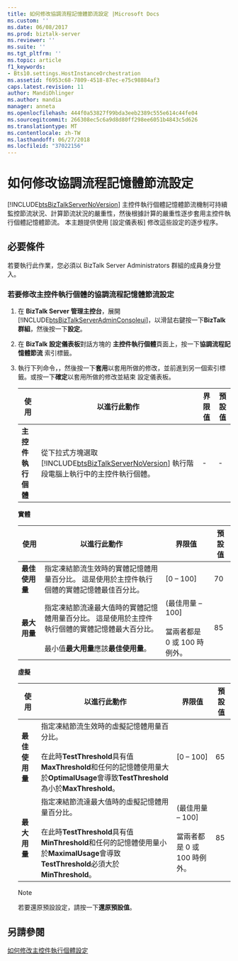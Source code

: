 ```yaml
---
title: 如何修改協調流程記憶體節流設定 |Microsoft Docs
ms.custom: ''
ms.date: 06/08/2017
ms.prod: biztalk-server
ms.reviewer: ''
ms.suite: ''
ms.tgt_pltfrm: ''
ms.topic: article
f1_keywords:
- Bts10.settings.HostInstanceOrchestration
ms.assetid: f6953c68-7809-4518-87ec-e75c98884af3
caps.latest.revision: 11
author: MandiOhlinger
ms.author: mandia
manager: anneta
ms.openlocfilehash: 444f0a53827f99bda3eeb2389c555e614c44fe04
ms.sourcegitcommit: 266308ec5c6a9d8d80ff298ee6051b4843c5d626
ms.translationtype: MT
ms.contentlocale: zh-TW
ms.lasthandoff: 06/27/2018
ms.locfileid: "37022156"
---
```

# <a name="how-to-modify-orchestration-memory-throttling-settings"></a>如何修改協調流程記憶體節流設定
[!INCLUDE[btsBizTalkServerNoVersion](../includes/btsbiztalkservernoversion-md.md)] 主控件執行個體記憶體節流機制可持續監控節流狀況、計算節流狀況的嚴重性，然後根據計算的嚴重性逐步套用主控件執行個體記憶體節流。 本主題提供使用 [設定儀表板] 修改這些設定的逐步程序。  

## <a name="prerequisites"></a>必要條件  
 若要執行此作業，您必須以 BizTalk Server Administrators 群組的成員身分登入。  

### <a name="to-modify-the-orchestration-memory-throttling-settings-of-a-host-instance"></a>若要修改主控件執行個體的協調流程記憶體節流設定  

1. 在  **BizTalk Server 管理主控台**，展開[!INCLUDE[btsBizTalkServerAdminConsoleui](../includes/btsbiztalkserveradminconsoleui-md.md)]，以滑鼠右鍵按一下**BizTalk 群組**，然後按一下**設定**。  

2. 在  **BizTalk 設定儀表板**對話方塊的 **主控件執行個體**頁面上，按一下**協調流程記憶體節流** 索引標籤。  

3. 執行下列命令，，然後按一下**套用**以套用所做的修改，並前進到另一個索引標籤。或按一下**確定**以套用所做的修改並結束 設定儀表板。  


   |     使用      |                                                                                以進行此動作                                                                                | 界限值 | 預設值 |
   |-------------------|--------------------------------------------------------------------------------------------------------------------------------------------------------------------------|-----------------|---------------|
   | **主控件執行個體** | 從下拉式方塊選取 [!INCLUDE[btsBizTalkServerNoVersion](../includes/btsbiztalkservernoversion-md.md)] 執行階段電腦上執行中的主控件執行個體。 |        -        |       -       |

    **實體**  

   |使用|以進行此動作|界限值|預設值|  
   |--------------|----------------|---------------------|-------------------|  
   |**最佳使用量**|指定凍結節流生效時的實體記憶體用量百分比。 這是使用於主控件執行個體的實體記憶體最佳百分比。|[0 – 100]|70|  
   |**最大用量**|指定凍結節流達最大值時的實體記憶體用量百分比。 這是使用於主控件執行個體的實體記憶體最大百分比。<br /><br /> 最小值**最大用量**應該**最佳使用量**。|(最佳用量 – 100]<br /><br /> 當兩者都是 0 或 100 時例外。|85|  

    **虛擬**  

   |使用|以進行此動作|界限值|預設值|  
   |--------------|----------------|---------------------|-------------------|  
   |**最佳使用量**|指定凍結節流生效時的虛擬記憶體用量百分比。<br /><br /> 在此時**TestThreshold**具有值**MaxThreshold**和任何的記憶體使用量大於**OptimalUsage**會導致**TestThreshold**為小於**MaxThreshold**。|[0 – 100]|65|  
   |**最大用量**|指定凍結節流達最大值時的虛擬記憶體用量百分比。<br /><br /> 在此時**TestThreshold**具有值**MinThreshold**和任何的記憶體使用量小於**MaximalUsage**會導致**TestThreshold**必須大於**MinThreshold**。|(最佳用量 – 100]<br /><br /> 當兩者都是 0 或 100 時例外。|85|  

   > [!NOTE]
   >  若要還原預設設定，請按一下**還原預設值**。  

## <a name="see-also"></a>另請參閱  
 [如何修改主控件執行個體設定](../core/how-to-modify-host-instance-settings.md)